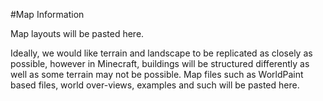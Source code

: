 #Map Information

Map layouts will be pasted here. 

Ideally, we would like terrain and landscape to be replicated as closely as possible, however in Minecraft, buildings will be structured differently as well as some terrain may not be possible. Map files such as WorldPaint based files, world over-views, examples and such will be pasted here.
